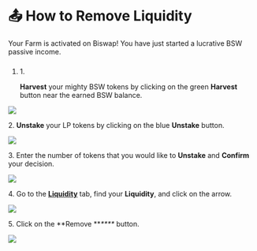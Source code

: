 # 📤 How to Remove Liquidity



Your Farm is activated on Biswap! You have just started a lucrative BSW passive income.

### &#x20;<a href="#how-to-unstake-and-harvest-tokens-on-biswap-farms" id="how-to-unstake-and-harvest-tokens-on-biswap-farms"></a>

1.  1\.

    **Harvest** your mighty BSW tokens by clicking on the green **Harvest** button near the earned BSW balance.

![](https://lh4.googleusercontent.com/FXGk3iIGEFjD9pneFeM7JRnMpQAUnHcn1bcL8MQ7TclKsbbXjeSrF6Kfymq1BmZQ95DWeIgvVnCS-L6znyNUJHdyA-dlMh5vkuFP5imSLyYvY96CAnjLgNtXxHMglWVan7uTDCjH=s0)

2\. **Unstake** your LP tokens by clicking on the blue **Unstake** button.

![](https://lh6.googleusercontent.com/nN0b-Wyj6HuaCpERvP2qc\_0ojUS0oqQvxXLpV6gezIjW1UCoJoRZULxtoX2gESFdbpfAhEk7fDcob1xWsMq3qd\_VtBii3rhu0DHki5r6Yyhb6wXI\_4X0-NZg\_J5\_Ge2gdbF70i7K=s0)

3\. Enter the number of tokens that you would like to **Unstake** and **Confirm** your decision.

![](https://lh5.googleusercontent.com/HNGJu1BWAnxtrD\_zf-t5bv\_8khmFjxzmfVW5ObZPkAd4BDqYg6EOWPsbI07FXndXBx5M0Kj7\_t5BE5DgoSuctDt3oj7rtdxXPJyT2YLToolSh5JZzGznNZTjLVZRAYu4TNrTqC4F=s0)

4\. Go to the [**Liquidity**](https://exchange.biswap.org/#/pool) tab, find your **Liquidity**, and click on the arrow.

![](https://lh4.googleusercontent.com/ehfiO38SjPIamiuvGYiPdfXLZluipOWTc3fojonp51gKL8likO5LximfLj2REKjujpwkGx0Uf9zxIeknUgPNsw5B2DLdxs3kZX2aMAMvFjEF2F0U-89zIOfpaDL0eANbs08zO5o1=s0)

5\. Click on the **Remove **_****_ button.

![](https://lh6.googleusercontent.com/wf5J6Zl5ALvyfak\_RcApjww6Rrwoq6kdu5o5y7a4tBJAhfUV7BnbqOZMp5lpREfNXBKQ1iipZuualuVRjSUfmdQ85hDMAe5FpiiWzcOj5AOpNJ9jDJ9mxQybbHTLCSsTf33OarOz=s0)
